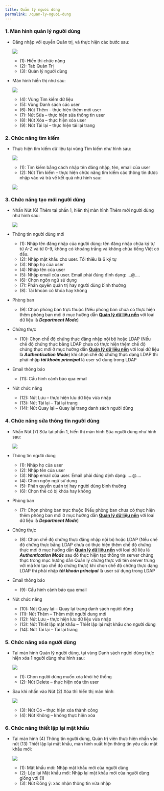 ```yaml
---
title: Quản lý người dùng
permalink: /quan-ly-nguoi-dung
---
```


### **1. Màn hình quản lý người dùng**
* Đăng nhập với quyền Quản trị, và thực hiện các bước sau:

     ![](assets/usermanager/mnUserManager.png)

     * (1): Hiển thị chức năng
     * (2): Tab Quản Trị
     * (3): Quản lý người dùng

* Màn hình hiển thị như sau:

     ![](assets/usermanager/UserManager.png)

     * (4): Vùng Tìm kiếm dữ liệu
     * (5): Vùng Danh sách các user
     * (6): Nút Thêm – thực hiện thêm mới user
     * (7): Nút Sửa – thực hiện sửa thông tin user
     * (8): Nút Xóa – thực hiện xóa user
     * (9): Nút Tải lại – thực hiện tải lại trang

### **2. Chức năng tìm kiếm**
* Thực hiện tìm kiếm dữ liệu tại vùng Tìm kiếm như hình sau:

     ![](assets/usermanager/UserManagerSearch.png)

     * (1): Tìm kiếm bằng cách nhập tên đăng nhập, tên, email của user
     * (2): Nút Tìm kiếm – thực hiện chức năng tìm kiếm các thông tin được nhập vào và trả về kết quả như hình sau:

     ![](assets/usermanager/UserManagerSearchResult.png)

### **3. Chức năng tạo mới người dùng**
* Nhấn Nút (6) Thêm tại phần 1, hiển thị màn hình Thêm mới người dùng như hình sau:

     ![](assets/usermanager/UserDetailsAdd.png)

* Thông tin người dùng mới
     * (1): Nhập tên đăng nhập của người dùng: tên đăng nhập chứa ký tự từ A-Z và từ 0-9, không có khoảng trắng và không chứa tiếng Việt có dấu. 
     * (2): Nhập mật khẩu cho user. Tối thiểu là 6 ký tự
     * (3): Nhập họ của user
     * (4): Nhập tên của user
     * (5): Nhập email của user. Email phải đúng định dạng: ...@....
     * (6): Chọn ngôn ngữ sử dụng
     * (7): Phân quyền quản trị hay người dùng bình thường
     * (8): Tài khoản có khóa hay không
* Phòng ban
     * (9): Chọn phòng ban trực thuộc (Nếu phòng ban chưa có thực hiện thêm phòng ban mới ở mục hướng dẫn **[Quản lý dữ liệu nền](/quan-ly-du-lieu-nen)** với loại dữ liệu là ***Department Mode***)
* Chứng thực
     * (10): Chọn chế độ chứng thực đăng nhập nội bộ hoặc LDAP (Nếu chế độ chứng thực bằng LDAP chưa có thực hiện thêm chế độ chứng thực mới ở mục hướng dẫn **[Quản lý dữ liệu nền](/quan-ly-du-lieu-nen)** với loại dữ liệu là ***Authentication Mode***) khi chọn chế độ chứng thực dạng LDAP thì phải nhập ***tài khoản principal*** là user sử dụng trong LDAP
* Email thông báo
     * (11): Cấu hình cảnh báo qua email
* Nút chức năng
     * (12): Nút Lưu – thực hiện lưu dữ liệu vừa nhập
     * (13): Nút Tải lại – Tải lại trang
     * (14): Nút Quay lại – Quay lại trang danh sách người dùng

### **4. Chức năng sửa thông tin người dùng**
* Nhấn Nút (7) Sửa tại phần 1, hiển thị màn hình Sửa người dùng như hình sau:

     ![](assets/usermanager/UserDetailsEdit.png)
     
* Thông tin người dùng
     * (1): Nhập họ của user
     * (2): Nhập tên của user
     * (3): Nhập email của user. Email phải đúng định dạng: ....@....
     * (4): Chọn ngôn ngữ sử dụng
     * (5): Phân quyền quản trị hay người dùng bình thường
     * (6): Chọn thẻ có bị khóa hay không
* Phòng ban
     * (7): Chọn phòng ban trực thuộc (Nếu phòng ban chưa có thực hiện thêm phòng ban mới ở mục hướng dẫn **[Quản lý dữ liệu nền](/quan-ly-du-lieu-nen)** với loại dữ liệu là ***Department Mode***)
* Chứng thực
     * (8): Chọn chế độ chứng thực đăng nhập nội bộ hoặc LDAP (Nếu chế độ chứng thực bằng LDAP chưa có thực hiện thêm chế độ chứng thực mới ở mục hướng dẫn **[Quản lý dữ liệu nền](/quan-ly-du-lieu-nen)** với loại dữ liệu là ***Authentication Mode*** sau đó thực hiện tạo thông tin server chứng thực trong mục hướng dẫn Quản lý chứng thực với tên server trùng với mã khi tạo chế độ chứng thực) khi chọn chế độ chứng thực dạng LDAP thì phải nhập ***tài khoản principal*** là user sử dụng trong LDAP
* Email thông báo
     * (9): Cấu hình cảnh báo qua email
* Nút chức năng
     * (10): Nút Quay lại – Quay lại trang danh sách người dùng
     * (11): Nút Thêm – Thêm một người dung mới
     * (12): Nút Lưu – thực hiện lưu dữ liệu vừa nhập
     * (13): Nút Thiết lập mật khẩu – Thiết lập lại mật khẩu cho người dùng
     * (14): Nút Tải lại – Tải lại trang

### **5. Chức năng xóa người dùng**
* Tại màn hình Quản lý người dùng, tại vùng Danh sách người dùng thực hiện xóa 1 người dùng như hình sau:

     ![](assets/usermanager/UserDetailsDelete.png)

     * (1): Chọn người dùng muốn xóa khỏi hệ thống
     * (2): Nút Delete – thực hiện xóa tên user

* Sau khi nhấn vào Nút (2) Xóa thì hiển thị màn hình:

     ![](assets/usermanager/UserDetailsDeleteOK.png)

     * (3): Nút Có – thực hiện xóa thành công
     * (4): Nút Không – không thực hiện xóa

### **6. Chức năng thiết lập lại mật khẩu**
* Tại màn hình (4) Thông tin người dùng, Quản trị viên thực hiện nhấn vào nút (13) Thiết lập lại mật khẩu, màn hình xuất hiện thông tin yêu cầu mật khẩu mới:

     ![](assets/usermanager/UserDetailsChangePass.png)

     * (1): Mật khẩu mới: Nhập mật khẩu mới của người dùng
     * (2): Lặp lại Mật khẩu mới: Nhập lại mật khẩu mới của người dùng giống với (1)
     * (3): Nút Đồng ý: xác nhận thông tin vừa nhập

